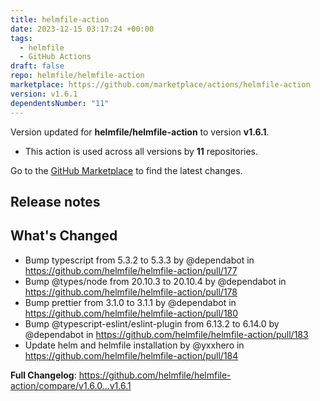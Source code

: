 ```yaml
---
title: helmfile-action
date: 2023-12-15 03:17:24 +00:00
tags:
  - helmfile
  - GitHub Actions
draft: false
repo: helmfile/helmfile-action
marketplace: https://github.com/marketplace/actions/helmfile-action
version: v1.6.1
dependentsNumber: "11"
---
```



Version updated for **helmfile/helmfile-action** to version **v1.6.1**.
- This action is used across all versions by **11** repositories.

Go to the [GitHub Marketplace](https://github.com/marketplace/actions/helmfile-action) to find the latest changes.

## Release notes

## What's Changed
* Bump typescript from 5.3.2 to 5.3.3 by @dependabot in https://github.com/helmfile/helmfile-action/pull/177
* Bump @types/node from 20.10.3 to 20.10.4 by @dependabot in https://github.com/helmfile/helmfile-action/pull/178
* Bump prettier from 3.1.0 to 3.1.1 by @dependabot in https://github.com/helmfile/helmfile-action/pull/180
* Bump @typescript-eslint/eslint-plugin from 6.13.2 to 6.14.0 by @dependabot in https://github.com/helmfile/helmfile-action/pull/183
* Update helm and helmfile installation by @yxxhero in https://github.com/helmfile/helmfile-action/pull/184


**Full Changelog**: https://github.com/helmfile/helmfile-action/compare/v1.6.0...v1.6.1

